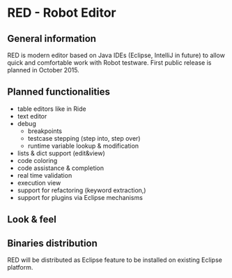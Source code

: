 # RED - Robot Editor
## General information 

RED is modern editor based on Java IDEs (Eclipse, IntelliJ in future) to allow quick and comfortable work with Robot testware. First public release is planned in October 2015.

## Planned functionalities 
* table editors like in Ride
* text editor
* debug
	* breakpoints
	* testcase stepping (step into, step over)
	* runtime variable lookup & modification
* lists & dict support (edit&view)
* code coloring
* code assistance & completion
* real time validation
* execution view
* support for refactoring (keyword extraction,)
* support for plugins via Eclipse mechanisms

## Look & feel

## Binaries distribution
RED will be distributed as Eclipse feature to be installed on existing Eclipse platform. 

